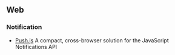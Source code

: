 ## Web

### Notification
- [Push.js](https://github.com/Nickersoft/push.js) A compact, cross-browser solution for the JavaScript Notifications API
